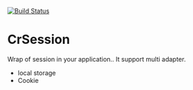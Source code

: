 [![Build Status](https://travis-ci.org/ngutils/cr-session.svg)](https://travis-ci.org/ngutils/cr-session)

# CrSession
Wrap of session in your application.. It support multi adapter.
* local storage
* Cookie

